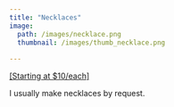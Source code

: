 ```yaml
---
title: "Necklaces"
image: 
  path: /images/necklace.png
  thumbnail: /images/thumb_necklace.png
  
---
```


<u>[Starting at $10/each]</u>

I usually make necklaces by request.
